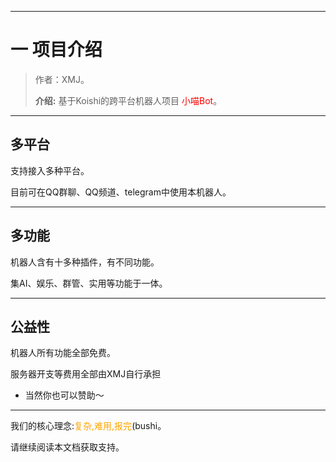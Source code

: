 ------



# 一 项目介绍

> 作者：XMJ。
>
> **介绍:** 基于Koishi的跨平台机器人项目 <font color=red>小喵Bot</font>。

---

## 多平台

支持接入多种平台。

目前可在QQ群聊、QQ频道、telegram中使用本机器人。

---

## 多功能

机器人含有十多种插件，有不同功能。

集AI、娱乐、群管、实用等功能于一体。

---

## 公益性

机器人所有功能全部免费。

服务器开支等费用全部由XMJ自行承担

* 当然你也可以赞助～

---

我们的核心理念:<font color=orange>复杂,难用,报完</font>(bushi。

请继续阅读本文档获取支持。
